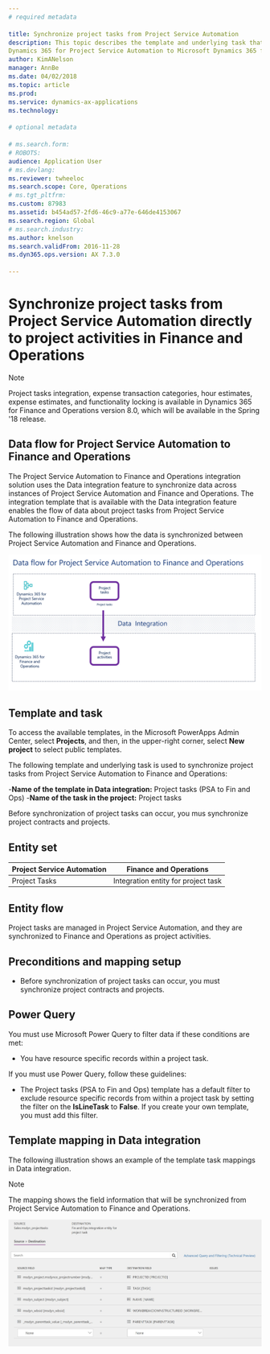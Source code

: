 ```yaml
---
# required metadata

title: Synchronize project tasks from Project Service Automation 
description: This topic describes the template and underlying task that is used to synchronize project tasks directly from Microsoft 
Dynamics 365 for Project Service Automation to Microsoft Dynamics 365 for Finance and Operations.
author: KimANelson
manager: AnnBe
ms.date: 04/02/2018
ms.topic: article
ms.prod: 
ms.service: dynamics-ax-applications
ms.technology: 

# optional metadata

# ms.search.form: 
# ROBOTS: 
audience: Application User
# ms.devlang: 
ms.reviewer: twheeloc
ms.search.scope: Core, Operations
# ms.tgt_pltfrm: 
ms.custom: 87983
ms.assetid: b454ad57-2fd6-46c9-a77e-646de4153067
ms.search.region: Global
# ms.search.industry: 
ms.author: knelson
ms.search.validFrom: 2016-11-28
ms.dyn365.ops.version: AX 7.3.0

---
```


# Synchronize project tasks from Project Service Automation directly to project activities in Finance and Operations

> [!NOTE]
> Project tasks integration, expense transaction categories, hour estimates, expense estimates, and functionality locking is available 
in Dynamics 365 for Finance and Operations version 8.0, which will be available in the Spring '18 release.

## Data flow for Project Service Automation to Finance and Operations

The Project Service Automation to Finance and Operations integration solution uses the Data integration feature to synchronize data 
across instances of Project Service Automation and Finance and Operations. The integration template that is available with the Data 
integration feature enables the flow of data about project tasks from Project Service Automation to Finance and Operations.

The following illustration shows how the data is synchronized between Project Service Automation and Finance and Operations.

[![Data flow for Project Service Automation integration with Finance and Operations](./media/ProjectTasksFlow.png)](./media/ProjectTasksFlow.png)

## Template and task

To access the available templates, in the Microsoft PowerApps Admin Center, select **Projects**, and then, in the upper-right corner, 
select **New project** to select public templates.

The following template and underlying task is used to synchronize project tasks from Project Service Automation to Finance and 
Operations:

-**Name of the template in Data integration:** Project tasks (PSA to Fin and Ops)
-**Name of the task in the project:** Project tasks

Before synchronization of project tasks can occur, you mus synchronize project contracts and projects.

## Entity set

|Project Service Automation               | Finance and Operations                |
|-----------------------------------------|---------------------------------------|
| Project Tasks                           | Integration entity for project task   |

## Entity flow

Project tasks are managed in Project Service Automation, and they are synchronized to Finance and Operations as project activities.

## Preconditions and mapping setup

- Before synchronization of project tasks can occur, you must synchronize project contracts and projects.

## Power Query

You must use Microsoft Power Query to filter data if these conditions are met:

- You have resource specific records within a project task.

If you must use Power Query, follow these guidelines:

- The Project tasks (PSA to Fin and Ops) template has a default filter to exclude resource specific records from within a project task 
by setting the filter on the **IsLineTask** to **False**. If you create your own template, you must add this filter.

## Template mapping in Data integration

The following illustration shows an example of the template task mappings in Data integration.

> [!NOTE] 
> The mapping shows the field information that will be synchronized from Project Service Automation to Finance and Operations.

[![Template mapping](./media/ProjectTasksMapping.png)](./media/ProjectTasksMapping.png)

